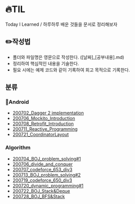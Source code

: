 # 🔥TIL
Today I Learned / 하루하루 배운 것들을 문서로 정리해보자



## ✏️작성법

- 폴더와 파일명은 영문으로 작성한다. ([날짜]_[공부내용].md)
- 정리하여 핵심적인 내용을 기술한다.
- 필요 시에는 예제 코드와 같이 기록하여 회고 목적으로 기록한다.



## 분류

### 🍏Android

- [200702_Dagger 2 implementation](https://github.com/qufwnfahs/TIL/blob/master/Android/200702_dagger2_implementation.md)
- [200706_Mockito_Introduction](https://github.com/qufwnfahs/TIL/blob/master/Android/200706_mockito_introduction.md)
- [200708_Retrofit_Introduction](https://github.com/qufwnfahs/TIL/blob/master/Android/200708_Retrofit_Introduction.md)
- [200711_Reactive_Programming](https://github.com/qufwnfahs/TIL/blob/master/Android/200711_reactive_programming.md)
- [200721_CoordinatorLayout](https://github.com/qufwnfahs/TIL/blob/master/Android/200721_CoordinatorLayout.md)


### Algorithm

- [200704_BOJ_problem_solving#1](https://github.com/qufwnfahs/TIL/blob/master/algorithm/200704_백준_문제풀이.md)
- [200706_divide_and_conquer](https://github.com/qufwnfahs/TIL/blob/master/algorithm/200706_divide_and_conquer.md)
- [200707_codeforce_653_div3](https://github.com/qufwnfahs/TIL/blob/master/algorithm/200707_codeforce_653_div3.md)
- [200713_BOJ_problem_solving#2](https://github.com/qufwnfahs/TIL/blob/master/algorithm/200713_baekjoon_problem_solving.md)
- [200719_codeforce_650_div3](https://github.com/qufwnfahs/TIL/blob/master/algorithm/200719_codeforce_650_div3.md)
- [200720_dynamic_programming#1](https://github.com/qufwnfahs/TIL/blob/master/algorithm/200720_dynamic_programming%231.md)
- [200722_BOJ_Stack&Deque](https://github.com/qufwnfahs/TIL/blob/master/algorithm/200722_BOJ%20(Stack%2C%20Deque).md)
- [200728_BOJ_BFS&Stack](https://github.com/qufwnfahs/TIL/blob/master/algorithm/200728_BOJ%20(BFS%2C%20Stack).md)
